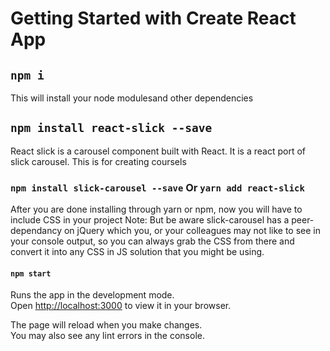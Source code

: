 # Getting Started with Create React App

## `npm i`
This will install your node modulesand other dependencies

## `npm install react-slick --save`
React slick is a carousel component built with React. It is a react port of  slick carousel. This is for creating coursels

### `npm install slick-carousel --save` Or `yarn add react-slick`
After you are done installing through yarn or npm, now you will have to include CSS in your project
Note: But be aware slick-carousel has a peer-dependancy on jQuery which you, or your colleagues may not like to see in your console output, so you can always grab the CSS from there and convert it into any CSS in JS solution that you might be using.

#### `npm start`

Runs the app in the development mode.\
Open [http://localhost:3000](http://localhost:3000) to view it in your browser.

The page will reload when you make changes.\
You may also see any lint errors in the console.
